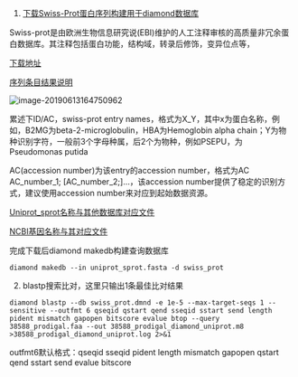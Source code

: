 1. [下载Swiss-Prot蛋白序列构建用于diamond数据库](https://www.uniprot.org/downloads)

Swiss-prot是由欧洲生物信息研究说(EBI)维护的人工注释审核的高质量非冗余蛋白数据库。其注释包括蛋白功能，结构域，转录后修饰，变异位点等，

[下载地址](ftp://ftp.uniprot.org/pub/databases/uniprot/current_release/knowledgebase/complete/uniprot_sprot.fasta.gz)

[序列条目结果说明](https://web.expasy.org/docs/userman.html#entrystruc)

![image-20190613164750962](https://tva1.sinaimg.cn/large/007S8ZIlgy1gizrdtgpuwg30dc0a03yg.gif)

累述下ID/AC，swiss-prot entry names，格式为X_Y，其中x为蛋白名称，例如，B2MG为beta-2-microglobulin，HBA为Hemoglobin alpha chain；Y为物种识别字符，一般前3个字母种属，后2个为物种，例如PSEPU，为Pseudomonas putida

AC(accession number)为该entry的accession number，格式为AC AC_number_1; [AC_number_2;]…，该accession number提供了稳定的识别方式，建议使用accession number来对应到起始数据资源。

[Uniprot_sprot名称与其他数据库对应文件](ftp://ftp.uniprot.org/pub/databases/uniprot/current_release/knowledgebase/idmapping/)

[NCBI基因名称与其对应文件](ftp://ftp.ncbi.nih.gov//gene/DATA/gene_refseq_uniprotkb_collab.gz)

完成下载后diamond makedb构建查询数据库

`diamond makedb --in uniprot_sprot.fasta -d swiss_prot`

2. blastp搜索比对，这里只输出1条最佳比对结果

`diamond blastp --db swiss_prot.dmnd -e 1e-5 --max-target-seqs 1 --sensitive --outfmt 6 qseqid qstart qend sseqid sstart send length pident mismatch gapopen bitscore evalue btop --query 38588_prodigal.faa --out 38588_prodigal_diamond_uniprot.m8 >38588_prodigal_diamond_uniprot.log 2>&1 `

outfmt6默认格式：qseqid sseqid pident length mismatch gapopen qstart qend sstart send evalue bitscore



